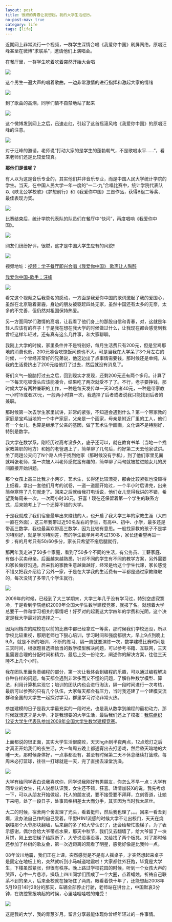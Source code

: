 ```yaml
---
layout: post
title: 很燃的青春让我想起，我的大学生活经历。
no-post-nav: true
category: life
tags: [life]
---
```


近期网上非常流行一个视频，一群学生深情合唱《我爱你中国》刷屏网络，原唱汪峰甚至在微博"求联系"，邀请他们上演唱会。

在餐厅里，一群学生吃着吃着突然开始大合唱

![](..//assets/images/2017/life/ren1.png)

这个男生一遍大声的唱着歌曲，一边非常激情的进行指挥和激起大家的情绪

![](..//assets/images/2017/life/ren2.png)

到了歌曲的高潮，同学们情不自禁地站了起来

![](..//assets/images/2017/life/ren3.png)


这个微博发到网上之后，迅速走红，引起了这首摇滚风格《我爱你中国》的原唱汪峰的注意。

![](..//assets/images/2017/life/ren4.png)

对于汪峰的邀请，老师说“打动大家的是学生的蓬勃朝气，不是歌唱水平……”，看来老师们还是比较爱较真。

**那他们是谁呢？**

有人以为这是音乐专业的，其实他们并非音乐专业，而是中国人民大学统计学院的学生。当天，在中国人民大学一年一度的“一二·九”合唱比赛中，统计学院代表队以《陕北公学校歌》《梦想前行》和《我爱你中国》三首作品，获得B组二等奖、最佳表现力奖。

![](..//assets/images/2017/life/ren5.jpg)

比赛结束后，统计学院代表队的队员们在餐厅中“快闪”，再度唱响《我爱你中国》。

![](..//assets/images/2017/life/ren6.jpg)

网友们纷纷好评，很燃，这才是中国大学生应有的风貌!!

![](..//assets/images/2017/life/ren7.png)

视频地址：[视频：学子餐厅即兴合唱《我爱你中国》 歌声让人陶醉](http://v.ifeng.com/video_10075715.shtml)

[我爱你中国-歌手：汪峰](http://music.163.com/#/m/song?id=155922&userid=613401)

![](..//assets/images/2017/life/love.png)

看完这个视频之后我莫名的感动，一方面是我爱你中国的歌词激起了我的爱国心，虽然在北京吸着雾霾，身边的朋友被驱赶四处无家，虽然中国还有太多的无奈，太多的不完善，但仍然对祖国保持热爱。

另一方面同学们激情的高唱，让我看了他们身上的那股自信和青春，对，这就是年轻人应该有的样子！于是我在想在我大学的时候做过什么，让我现在都会感觉到我曾经这样年轻过。还有真有这么几件事，和大家聊聊。

我刚上大学的时候，家里条件并不是特别好，每月生活费只有200元，但是宝鸡那地的消费也低，200元凑合吃饱饭问题也不大。可是当我在大学呆了3个月左右的时候，一个曾经非常好的兄弟说，他这边出了点事情需要钱，那时候还是单纯，从我的生活费挤出了200元给他打了过去，然后就没有消息了。

哥们义气一股脑打过去之后，回到现实才发现，还剩200元还有两个多月。计算了一下每天吃顿馒头应该能凑合，结果吃了两次就受不了了。不行，老子要挣钱，那时候大学有两种兼职的工作，一种是每天发传单一天30或者40元，一种是带家教一小时15或者20元，一般两小时算一次，我选择了后者或者说我只能找到后者的兼职。

那时候第一次去学生家里试讲，非常的紧张，不知道会遇到什么？第一个带家教的家庭是宝鸡当地的一个中产家庭，父亲是一个画家，母亲是附近厂里的工人，他们有一个女儿，也算是继承了父亲的基因，做了艺术生学画画，文化课不是特别好，特别是数学。

我大学在数学系，刚经历过高考没多久，底子还可以，就在教育书单（当地一个找家教兼职的地方）和她的老爸遇上了，简单聊了几句后，约好第二天去他家试讲。坐了两趟公交问了N个路人终于找到他家（那时候没有手机），到了他们家里见面就叫张老师，第一次被人叫老师感觉蛮有趣的，简单聊了两句就被拉进她女儿的房间直接开始讲题。

那个女孩上高三比我才小两岁，艺术生，长得还比较漂亮，那会比较紧张也没顾得上细看，拿出一套他们月考的试卷，一道一道题开始过，一个半小时后讲完，出来简单寒暄了几句就走了。回来之后就给我打电话说，他们女儿觉得我讲的不错，希望我每周来一次，一次两小时30元，狂喜！现在还保留着第一个学生的联系方式，后来她考上了一个还算不错的大学。

于是我就成了我们宿舍最早出来赚钱的人，也开启了我大学三年的家教生涯（大四一直在外面），这三年我带过近50名左右的学生，有高中、初中、小学，最多还是带高三数学，我也最喜欢带高三数学，因为比较有意思。一般找家教的孩子不是学习特别好，就是学习特别差，有的学生数学月考考试130多，家长还希望再进一步；有的月考只有50/60多分，家长只希望不拖后腿就行。

那两年我走进了50多个家庭，看到了50多个不同的生活，有公务员、工薪家庭、有做小买卖母亲。后面越来越熟悉，针对不同的学生有不同的教学方案，另外需要和家长做好沟通，后来我的家教生意越做越好，经常是给这个学生代课，家长感觉不错又把我介绍给了另外一家，于是在大学我的生活费有一半都是通过家教赚取的，每次没钱了多带几个学生就行。

![](..//assets/images/2017/life/baoji.png)

2009年的时候，已经到了大三学期末，大学三年几乎没有学习过，特别空虚寂寞冷，于是看到学院组织2009年全国大学生数学建模竞赛，就报了名。就想着大学总要干一件和学习相关的事情吧！好歹对的起我这大学四年的学费和光阴，这个决定是我大学最对的选择之一。

因为同档次的院校在以前的比赛中都已经拿过一等奖，那时候我们学校还没，所以学校比较重视，那期老师也下狠心培训，学习时间和强度都很大，早上9点到晚上9点，就是不断的培训、不断的练习、隔一周就要演练一次，数学建模比赛时间是三天时间，根据题目选择恰当的数学模型解决问题，可以参考书籍、互联网，三天里需要合理的分配时间和精力，最后上交一份论文，阐述你的解决方案，往往三天睡不上几个小时。

我在团队里面负责编程的部分，第一次让我体会到编程的乐趣，可以通过编程解决各种各样的问题，每天都会遇到非常多而又不懂的问题，了解各种数学模型、算法，利用计算机实现它；培训的团队内也会进行淘汰，隔一段时间进行一次考核，最后可以参赛的只有几个队伍，大家每天都会有压力，当时我还建了一个建模交流群和全国的大学生一起探讨学习，群里学习讨论非常火热。

参加建模的日子是我大学最充实的一段时光，也是我从数学到编程的最初动力，那时候就想这才是大学，才是我想要的大学生活，最后我们还上了校报：[我院组织12支大学生代表队参加2009年全国大学生数学建模竞赛](http://www.bjwlxy.cn/info/1040/14472.htm)。

![](..//assets/images/2017/life/jianmo.jpg)

上面都说的很正面，其实大学生活很腐败，天天hgih到半夜两点，12点熄灯之后才真正开始我们的夜生活，大一每周五晚上都通宵出去打游戏，然后昏天暗地的大睡一天，那时候身体好，一点事都没有，甚至有时候第二天不休息继续打篮球。每周末必打篮球，往往一打球就是一天，完了直接去澡堂洗澡。

![](..//assets/images/2017/life/lanqiu.png)

大学有给同学表白说我喜欢你，同学说我刚好有男朋友，你怎么不早一点；大学有同专业的女生，托人说想认识我，女生还不错，狂喜。矫情加装X的说，我先考虑一下，可以从朋友开始做起，托人的朋友说，要不接受要不拜拜，立刻答道，让她下来吧，处了一段日子，处事风格相差太大而分手，其实因为当时我太屌丝。

大二的时候，宿舍两个舍友理了光头，看着挺帅，然后我也理了。。。回来一看丑到爆，没办法自己作的自己受着。甲型H1N1流感的时候大学不让出校门，天天在烧锅楼那个大爷那块翻墙，后来翻的多了和大爷认识了，还会给帮忙搬梯子，为了表示感谢，偶尔会给大爷带点水果，那天中秋节，我们又去翻墙了，给大爷留了一块月饼，刚上去把梯子给踩断了，大爷说没事没事，又给找了两个板凳。对了那时候还参加了朴树的歌友会，第一次近距离的观看了明星，感觉好像是比我帅一点。

08年汶川地震，我们正在上课，突然感觉是不是有人摇桌子，才突然想起来桌子是固定在地板上的，突然就听到小马喊道地震啦！大家都往外狂跑，毕竟是大学生，下楼虽然紧张，但很有秩序。晚上路过学校花园的时候，听到一个女孩大声的哭声，心中一片悲凉，操场上四川同学们围成了一个大圈，点着蜡烛，祈祷自己联系不到的亲人，后来全校就在操场住了两周。眼看着快十年了，还能想起2008年5月19日14时28分的那天，车辆全部停止行驶，老师站在讲台上，中国默哀3分钟，在防控警报响起的时候，心里哇哩哇啦的难受！

![](..//assets/images/2017/life/caochang.png)

这是我的大学，我的青葱岁月。留言分享最能体现你曾经年轻过的一件事情。
